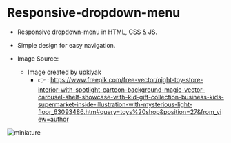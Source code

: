 # Responsive-dropdown-menu

* Responsive dropdown-menu in HTML, CSS & JS.
* Simple design for easy navigation.

* Image Source:
    * Image created by upklyak
        * 👉 : https://www.freepik.com/free-vector/night-toy-store-interior-with-spotlight-cartoon-background-magic-vector-carousel-shelf-showcase-with-kid-gift-collection-business-kids-supermarket-inside-illustration-with-mysterious-light-floor_63093486.htm#query=toys%20shop&position=27&from_view=author
    
![miniature](https://github.com/EthanDeL/Responsive-dropdown-menu/assets/121880462/55b8f043-7fd1-46fc-98f5-cebae6199b67)
